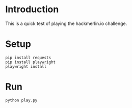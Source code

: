 # Introduction

This is a quick test of playing the hackmerlin.io challenge.

# Setup
```
pip install requests
pip install playwright
playwright install
```

# Run
```
python play.py
```

